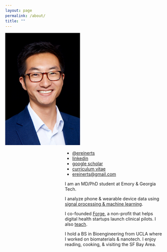```yaml
---
layout: page
permalink: /about/
title: ""
---
```


<div>
    <div style="float: left; margin: 0px 0px 0px 0px;">
        <img src="/images/erik.png" width="240">
    </div>
    <div style="float: right; width: 62%; margin: 0px 0px 0px 10px;">
        <ul class="fa-ul">
            <li><i class="fa-li fa fa-twitter"></i><a href="http://www.twitter.com/ereinerts">@ereinerts</a></li>
            <li><i class="fa-li fa fa-linkedin"></i><a href="http://www.linkedin.com/in/erikreinertsen/">linkedin</a></li>
            <li><i class="fa-li fa fa-graduation-cap"></i><a href="https://scholar.google.com/citations?user=iFS2ETsAAAAJ&hl=en&oi=ao">google scholar</a></li>
            <li><i class="fa-li fa fa-file-text"></i><a href="https://dl.dropboxusercontent.com/u/1102315/Erik%20Reinertsen%20CV.pdf">curriculum vitae</a></li>
            <li><i class="fa-li fa fa-envelope"></i><a href="mailto:ereinerts@gmail.com">ereinerts@gmail.com</a></li>
        </ul>

<p>I am an MD/PhD student at Emory & Georgia Tech.

<p> I analyze phone & wearable device data using <a href="http://erikreinertsen.com/research">signal processing & machine learning</a>.</p>

<p>I co-founded <a href="http://forgehealth.org">Forge</a>, a non-profit that helps digital health startups launch clinical pilots. I also <a href="http://erikreinertsen.com/teaching">teach</a>.</p>

<p>I hold a BS in Bioengineering from UCLA where I worked on biomaterials & nanotech. I enjoy reading, cooking, & visiting the SF Bay Area.</p>

</div>

</div>
